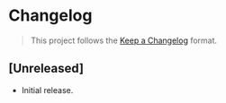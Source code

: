 # Changelog

> This project follows the [Keep a Changelog](https://keepachangelog.com/en/1.1.0/) format.

## [Unreleased]
* Initial release.

